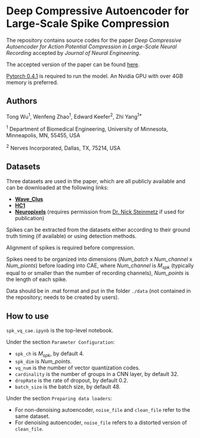 # Deep Compressive Autoencoder for Large-Scale Spike Compression

The repository contains source codes for the paper *Deep Compressive Autoencoder for Action Potential Compression in Large-Scale Neural Recording* accepted by *Journal of Neural Engineering*.

The accepted version of the paper can be found [here](http://iopscience.iop.org/article/10.1088/1741-2552/aae18d).

[Pytorch 0.4.1](https://pytorch.org/) is required to run the model. An Nvidia GPU with over 4GB memory  is preferred.

## Authors
Tong Wu<sup>1</sup>, Wenfeng Zhao<sup>1</sup>, Edward Keefer<sup>2</sup>, Zhi Yang<sup>1*</sup>

<sup>1</sup> Department of Biomedical Engineering, University of Minnesota, Minneapolis, MN, 55455, USA

<sup>2</sup> Nerves Incorporated, Dallas, TX, 75214, USA

## Datasets
Three datasets are used in the paper, which are all publicly available and can be downloaded at the following links:

- [**Wave_Clus**](https://github.com/csn-le/wave_clus)
- [**HC1**](http://crcns.org/data-sets/hc/hc-1/about)
- [**Neuropixels**](http://data.cortexlab.net/singlePhase3/) (requires permission from [Dr. Nick Steinmetz](http://www.nicksteinmetz.com/) if used for publication)

Spikes can be extracted from the datasets either according to their ground truth timing (if available) or using detection methods.

Alignment of spikes is required before compression.

Spikes need to be organized into dimensions (*Num_batch* x *Num_channel* x *Num_pionts*) before loading into CAE, where *Num_channel* is *M<sub>spk</sub>* (typically equal to or smaller than the number of recording channels), *Num_points* is the length of each spike.

Data should be in .mat format and put in the folder `./data` (not contained in the repository; needs to be created by users).

## How to use

`spk_vq_cae.ipynb` is the top-level notebook. 

Under the section `Parameter Configuration`:

- `spk_ch` is *M<sub>spk</sub>*, by default 4.
- `spk_dim` is *Num_points*.
- `vq_num` is the number of vector quantization codes.
- `cardinality` is the number of groups in a CNN layer, by default 32.
- `dropRate` is the rate of dropout, by default 0.2.
- `batch_size` is the batch size, by default 48.

Under the section `Preparing data loaders`:

- For non-denoising autoencoder, `noise_file` and `clean_file` refer to the same dataset.
- For denoising autoencoder, `noise_file` refers to a distorted version of `clean_file`.

